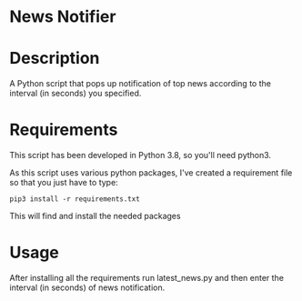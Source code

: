 # News Notifier

Description
===========

A Python script that pops up notification of top news according to the interval (in seconds) you specified.

Requirements
============

This script has been developed in Python 3.8, so you'll need python3.

As this script uses various python packages, I've created a requirement file so
that you just have to type:

```
pip3 install -r requirements.txt
```

This will find and install the needed packages

Usage
=====

After installing all the requirements run latest_news.py and then enter the interval (in seconds) of news notification.


